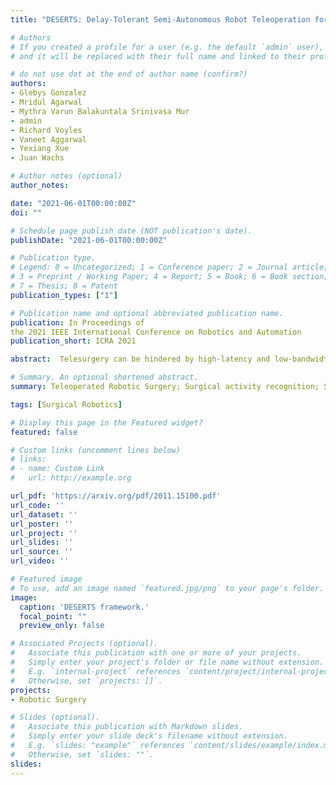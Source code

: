 ```yaml
---
title: "DESERTS: Delay-Tolerant Semi-Autonomous Robot Teleoperation for Surgery"

# Authors
# If you created a profile for a user (e.g. the default `admin` user), write the username (folder name) here 
# and it will be replaced with their full name and linked to their profile.

# do not use dot at the end of author name (confirm?)
authors:
- Glebys Gonzalez
- Mridul Agarwal
- Mythra Varun Balakuntala Srinivasa Mur
- admin
- Richard Voyles
- Vaneet Aggarwal
- Yexiang Xue
- Juan Wachs

# Author notes (optional)
author_notes:

date: "2021-06-01T00:00:00Z"
doi: ""

# Schedule page publish date (NOT publication's date).
publishDate: "2021-06-01T00:00:00Z"

# Publication type.
# Legend: 0 = Uncategorized; 1 = Conference paper; 2 = Journal article;
# 3 = Preprint / Working Paper; 4 = Report; 5 = Book; 6 = Book section;
# 7 = Thesis; 8 = Patent
publication_types: ["1"]

# Publication name and optional abbreviated publication name.
publication: In Proceedings of
the 2021 IEEE International Conference on Robotics and Automation 
publication_short: ICRA 2021

abstract:  Telesurgery can be hindered by high-latency and low-bandwidth communication networks, often found in austere settings. Even delays of less than one second are known to negatively impact surgeries. To tackle the effects of connectivity associated with telerobotic surgeries, we propose the DESERTS framework. DESERTS provides a novel simulator interface where the surgeon can operate directly on a virtualized reality simulation and the activities are mirrored in a remote robot, almost simultaneously. Thus, the surgeon can perform the surgery uninterrupted, while high-level commands are extracted from his motions and are sent to a remote robotic agent. The simulated setup mirrors the remote environment, including an alphablended view of the remote scene. The framework abstracts the actions into atomic surgical maneuvers (surgemes) which eliminate the need to transmit compressed video information. This system uses a deep learning based architecture to perform live recognition of the surgemes executed by the operator. The robot then executes the received surgemes, thereby achieving semiautonomy. The framework’s performance was tested on a peg transfer task. We evaluated the accuracy of the recognition and execution module independently as well as during live execution. Furthermore, we assessed the framework’s performance in the presence of increasing delays. Notably, the system maintained a task success rate of 87% from no-delays to 5 seconds of delay.

# Summary. An optional shortened abstract.
summary: Teleoperated Robotic Surgery; Surgical activity recognition; Surgical vision and perception

tags: [Surgical Robotics]

# Display this page in the Featured widget?
featured: false

# Custom links (uncomment lines below)
# links:
# - name: Custom Link
#   url: http://example.org

url_pdf: 'https://arxiv.org/pdf/2011.15100.pdf'
url_code: ''
url_dataset: ''
url_poster: ''
url_project: ''
url_slides: ''
url_source: ''
url_video: ''

# Featured image
# To use, add an image named `featured.jpg/png` to your page's folder. 
image:
  caption: 'DESERTS framework.'
  focal_point: ""
  preview_only: false

# Associated Projects (optional).
#   Associate this publication with one or more of your projects.
#   Simply enter your project's folder or file name without extension.
#   E.g. `internal-project` references `content/project/internal-project/index.md`.
#   Otherwise, set `projects: []`.
projects:
- Robotic Surgery

# Slides (optional).
#   Associate this publication with Markdown slides.
#   Simply enter your slide deck's filename without extension.
#   E.g. `slides: "example"` references `content/slides/example/index.md`.
#   Otherwise, set `slides: ""`.
slides: 
---
```

